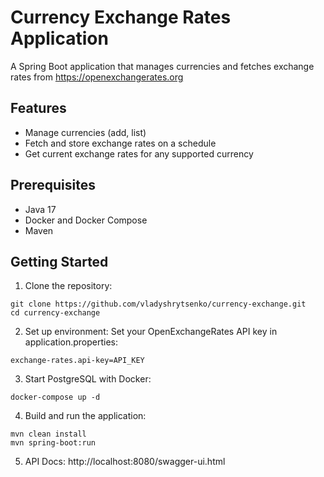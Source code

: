 # Currency Exchange Rates Application

A Spring Boot application that manages currencies and fetches exchange rates from https://openexchangerates.org

## Features
- Manage currencies (add, list)
- Fetch and store exchange rates on a schedule
- Get current exchange rates for any supported currency

## Prerequisites
- Java 17
- Docker and Docker Compose
- Maven

## Getting Started

1. Clone the repository:
```
git clone https://github.com/vladyshrytsenko/currency-exchange.git
cd currency-exchange
```

2. Set up environment:
Set your OpenExchangeRates API key in application.properties:
```
exchange-rates.api-key=API_KEY
```

3. Start PostgreSQL with Docker:
```
docker-compose up -d
```

4. Build and run the application:
```
mvn clean install
mvn spring-boot:run
```

5. API Docs:
http://localhost:8080/swagger-ui.html
